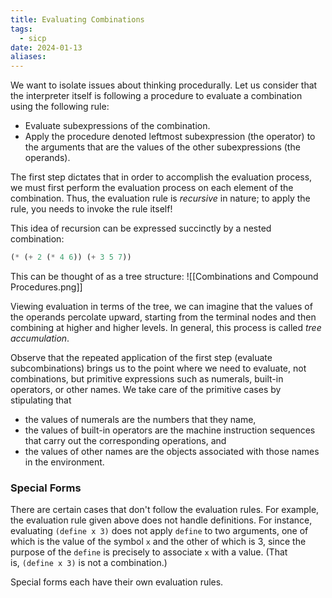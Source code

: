 ```yaml
---
title: Evaluating Combinations
tags:
  - sicp
date: 2024-01-13
aliases:
---
```

We want to isolate issues about thinking procedurally. Let us consider that the interpreter itself is following a procedure to evaluate a combination using the following rule:
- Evaluate subexpressions of the combination.
- Apply the procedure denoted leftmost subexpression (the operator) to the arguments that are the values of the other subexpressions (the operands).

The first step dictates that in order to accomplish the evaluation process, we must first perform the evaluation process on each element of the combination. Thus, the evaluation rule is *recursive* in nature; to apply the rule, you needs to invoke the rule itself!

This idea of recursion can be expressed succinctly by a nested combination:
```scheme
(* (+ 2 (* 4 6)) (+ 3 5 7))
```

This can be thought of as a tree structure:
![[Combinations and Compound Procedures.png]]

Viewing evaluation in terms of the tree, we can imagine that the values of the operands percolate upward, starting from the terminal nodes and then combining at higher and higher levels. In general, this process is called *tree accumulation*.

Observe that the repeated application of the first step (evaluate subcombinations) brings us to the point where we need to evaluate, not combinations, but primitive expressions such as numerals, built-in operators, or other names. We take care of the primitive cases by stipulating that

- the values of numerals are the numbers that they name,
- the values of built-in operators are the machine instruction sequences that carry out the corresponding operations, and
- the values of other names are the objects associated with those names in the environment.
### Special Forms
There are certain cases that don't follow the evaluation rules. For example, the evaluation rule given above does not handle definitions. For instance, evaluating `(define x 3)` does not apply `define` to two arguments, one of which is the value of the symbol `x` and the other of which is 3, since the purpose of the `define` is precisely to associate `x` with a value. (That is, `(define x 3)` is not a combination.)

Special forms each have their own evaluation rules.